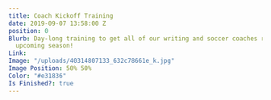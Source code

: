 ```yaml
---
title: Coach Kickoff Training
date: 2019-09-07 13:58:00 Z
position: 0
Blurb: Day-long training to get all of our writing and soccer coaches ready for the
  upcoming season!
Link: 
Image: "/uploads/40314807133_632c78661e_k.jpg"
Image Position: 50% 50%
Color: "#e31836"
Is Finished?: true
---
```


